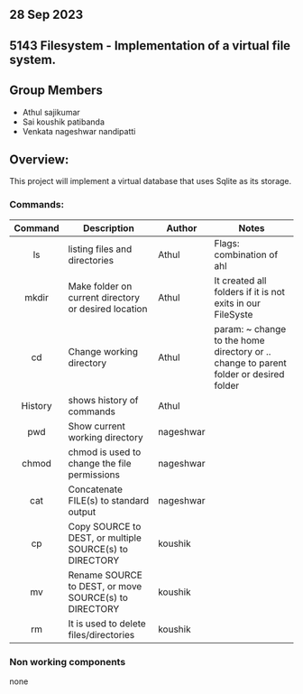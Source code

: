 ## 28 Sep 2023

## 5143 Filesystem - Implementation of a virtual file system.

## Group Members
- Athul sajikumar
- Sai koushik patibanda
- Venkata nageshwar nandipatti

## Overview:
This project will implement a virtual database that uses Sqlite as its storage.



### Commands:


|   Command   | Description | Author | Notes |
| :---: | ----------- | ---------------------- | ---------------------- |    
|ls|	listing files and directories |Athul	|Flags: combination of ahl	|
|mkdir|	Make folder  on current directory or desired location|Athul	| It created all folders if it is not exits in our FileSyste |
|cd	|Change working directory |Athul	|param: ~ change to the home directory or ..  change  to parent	 folder or desired folder|
| History|shows history of commands|Athul|
|pwd	|Show current working directory |nageshwar	||
|chmod| chmod is used to change the file permissions |nageshwar |
|cat|	 Concatenate FILE(s) to standard output |nageshwar|
|cp|Copy SOURCE to DEST, or multiple SOURCE(s) to DIRECTORY|koushik|
|mv| Rename SOURCE to DEST, or move SOURCE(s) to DIRECTORY | koushik |
|rm|It is used to delete files/directories|koushik|


### Non working components
none

